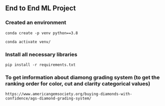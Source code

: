 ## End to End ML Project

### Created an environment

```
conda create -p venv python==3.8

conda activate venv/
```

### Install all necessary libraries
```
pip install -r requirements.txt
```

### To get imformation about diamong grading system (to get the ranking order for color, cut and clarity categorical values)
```
https://www.americangemsociety.org/buying-diamonds-with-confidence/ags-diamond-grading-system/
```
